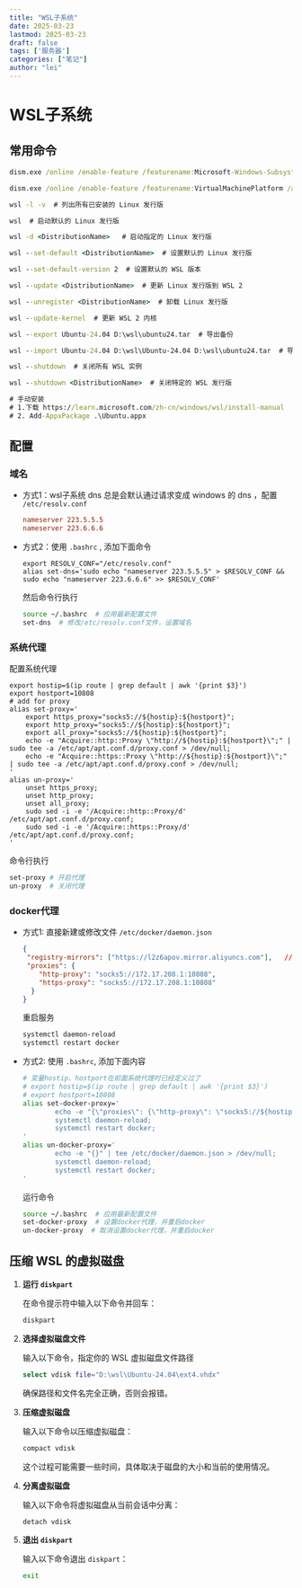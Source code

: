```yaml
---
title: "WSL子系统"
date: 2025-03-23
lastmod: 2025-03-23
draft: false
tags: ['服务器']
categories: ["笔记"]
author: "lei"
---
```


# WSL子系统



## 常用命令

```cmd
dism.exe /online /enable-feature /featurename:Microsoft-Windows-Subsystem-Linux /all /norestart

dism.exe /online /enable-feature /featurename:VirtualMachinePlatform /all /norestart

wsl -l -v  # 列出所有已安装的 Linux 发行版

wsl  # 启动默认的 Linux 发行版

wsl -d <DistributionName>   # 启动指定的 Linux 发行版

wsl --set-default <DistributionName>  # 设置默认的 Linux 发行版

wsl --set-default-version 2  # 设置默认的 WSL 版本

wsl --update <DistributionName>  # 更新 Linux 发行版到 WSL 2

wsl --unregister <DistributionName>  # 卸载 Linux 发行版

wsl --update-kernel  # 更新 WSL 2 内核

wsl --export Ubuntu-24.04 D:\wsl\ubuntu24.tar  # 导出备份

wsl --import Ubuntu-24.04 D:\wsl\Ubuntu-24.04 D:\wsl\ubuntu24.tar  # 导入备份

wsl --shutdown  # 关闭所有 WSL 实例

wsl --shutdown <DistributionName>  # 关闭特定的 WSL 发行版

# 手动安装 
# 1.下载 https://learn.microsoft.com/zh-cn/windows/wsl/install-manual
# 2. Add-AppxPackage .\Ubuntu.appx
```

## 配置

### 域名

- 方式1：wsl子系统 dns 总是会默认通过请求变成 windows 的 dns ，配置 `/etc/resolv.conf`

  ```conf
  nameserver 223.5.5.5
  nameserver 223.6.6.6
  ```

- 方式2：使用 `.bashrc` , 添加下面命令

  ```shell
  export RESOLV_CONF="/etc/resolv.conf"
  alias set-dns='sudo echo "nameserver 223.5.5.5" > $RESOLV_CONF && sudo echo "nameserver 223.6.6.6" >> $RESOLV_CONF'
  ```

  然后命令行执行

  ```bash
  source ~/.bashrc  # 应用最新配置文件
  set-dns  # 修改/etc/resolv.conf文件，设置域名
  ```

### 系统代理

配置系统代理

```shell
export hostip=$(ip route | grep default | awk '{print $3}')
export hostport=10808
# add for proxy
alias set-proxy='
    export https_proxy="socks5://${hostip}:${hostport}";
    export http_proxy="socks5://${hostip}:${hostport}";
    export all_proxy="socks5://${hostip}:${hostport}";
    echo -e "Acquire::http::Proxy \"http://${hostip}:${hostport}\";" | sudo tee -a /etc/apt/apt.conf.d/proxy.conf > /dev/null;
    echo -e "Acquire::https::Proxy \"http://${hostip}:${hostport}\";" | sudo tee -a /etc/apt/apt.conf.d/proxy.conf > /dev/null;
'
alias un-proxy='
    unset https_proxy;
    unset http_proxy;
    unset all_proxy;
    sudo sed -i -e '/Acquire::http::Proxy/d' /etc/apt/apt.conf.d/proxy.conf;
    sudo sed -i -e '/Acquire::https::Proxy/d' /etc/apt/apt.conf.d/proxy.conf;
'
```

命令行执行

```bash
set-proxy # 开启代理
un-proxy  # 关闭代理
```

### docker代理

- 方式1: 直接新建或修改文件 `/etc/docker/daemon.json`

  ```json
  {
   "registry-mirrors": ["https://l2z6apov.mirror.aliyuncs.com"],   // 这个是阿里镜像
   "proxies": {
      "http-proxy": "socks5://172.17.208.1:10808",
      "https-proxy": "socks5://172.17.208.1:10808"
    }
  }
  ```

  重启服务

  ```bash
  systemctl daemon-reload
  systemctl restart docker
  ```

- 方式2: 使用 `.bashrc`, 添加下面内容

  ```bash
  # 变量hostip、hostport在前面系统代理时已经定义过了
  # export hostip=$(ip route | grep default | awk '{print $3}')
  # export hostport=10808
  alias set-docker-proxy='
          echo -e "{\"proxies\": {\"http-proxy\": \"socks5://${hostip}:${hostport}\", \"https-proxy\": \"socks5://${hostip}:${hostport}\" }}" | tee /etc/docker/daemon.json > /dev/null;
          systemctl daemon-reload;
          systemctl restart docker;
  '
  alias un-docker-proxy='
          echo -e "{}" | tee /etc/docker/daemon.json > /dev/null;
          systemctl daemon-reload;
          systemctl restart docker;
  '
  ```

  运行命令

  ```bash
  source ~/.bashrc  # 应用最新配置文件
  set-docker-proxy  # 设置docker代理，并重启docker
  un-docker-proxy  # 取消设置docker代理，并重启docker
  ```

  

## 压缩 WSL 的虚拟磁盘

1. **运行 `diskpart`**

   在命令提示符中输入以下命令并回车：

   ```bash
   diskpart
   ```

2. **选择虚拟磁盘文件**

   输入以下命令，指定你的 WSL 虚拟磁盘文件路径

   ```bash
   select vdisk file="D:\wsl\Ubuntu-24.04\ext4.vhdx"
   ```

   确保路径和文件名完全正确，否则会报错。

3. **压缩虚拟磁盘**

   输入以下命令以压缩虚拟磁盘：

   ```bash
   compact vdisk
   ```

   这个过程可能需要一些时间，具体取决于磁盘的大小和当前的使用情况。

4. **分离虚拟磁盘**

   输入以下命令将虚拟磁盘从当前会话中分离：

   ```bash
   detach vdisk
   ```

5. **退出 `diskpart`**

   输入以下命令退出 `diskpart`：

   ```bash
   exit
   ```
